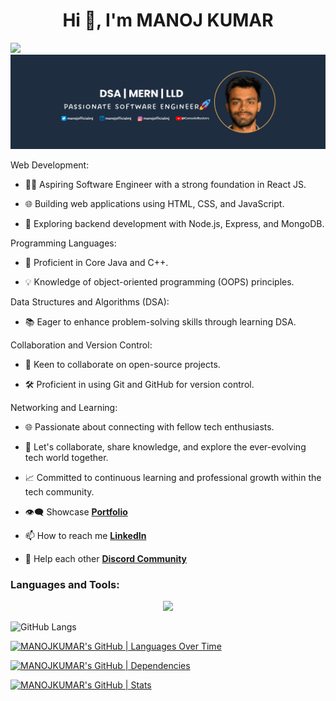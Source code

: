 <h1 align="center">Hi 👋, I'm MANOJ KUMAR</h1>
<!-- <h3 align="center">A passionate MERN stack developer from India</h3> -->

![](https://komarev.com/ghpvc/?username=BCAPATHSHALA&color=blueviolet&style=flat-square)
![image](https://raw.githubusercontent.com/BCAPATHSHALA/BCAPATHSHALA/main/LINKED%20COVER%202023.png)


Web Development:
- 👨‍💻 Aspiring Software Engineer with a strong foundation in React JS.

- 🌐 Building web applications using HTML, CSS, and JavaScript.

- 🌱 Exploring backend development with Node.js, Express, and MongoDB.

Programming Languages:
- 🚀 Proficient in Core Java and C++.

- 💡 Knowledge of object-oriented programming (OOPS) principles.

Data Structures and Algorithms (DSA):
- 📚 Eager to enhance problem-solving skills through learning DSA.

Collaboration and Version Control:
- 🔗 Keen to collaborate on open-source projects.

- 🛠️ Proficient in using Git and GitHub for version control.

Networking and Learning:
- 🌐 Passionate about connecting with fellow tech enthusiasts.

- 🤝 Let's collaborate, share knowledge, and explore the ever-evolving tech world together.

- 📈 Committed to continuous learning and professional growth within the tech community.

- 👁️‍🗨️ Showcase **[Portfolio](https://manoj-kumar.vercel.app/)**

- 📫 How to reach me **[LinkedIn](https://www.linkedin.com/in/manojoffcialmj/)**

- 🧲 Help each other **[Discord Community](https://discord.gg/naQUPVWvSs)**


<h3 align="left">Languages and Tools:</h3>
<p align="center">
<img src="https://skillicons.dev/icons?i=html,css,javascript,react,nodejs,express,mongo,firebase,sass,fastapi,cpp,java,git,github,postman">
</p>

![GitHub Langs](https://github-readme-stats.vercel.app/api/top-langs/?username=BCAPATHSHALA&layout=compact&theme=blue-green)

[![MANOJKUMAR's GitHub | Languages Over Time](https://stats.quine.sh/MANOJKUMAR/languages-over-time?theme=dark)](https://quine.sh?utm_source=widgets&utm_campaign=MANOJKUMAR)

[![MANOJKUMAR's GitHub | Dependencies](https://stats.quine.sh/MANOJKUMAR/dependencies?theme=dark)](https://quine.sh?utm_source=widgets&utm_campaign=MANOJKUMAR)

[![MANOJKUMAR's GitHub | Stats](https://stats.quine.sh/MANOJKUMAR/github?theme=dark)](https://quine.sh?utm_source=widgets&utm_campaign=MANOJKUMAR)
